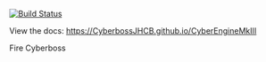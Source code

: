 [![Build Status](https://travis-ci.org/CyberbossJHCB/CyberEngineMkIII.svg?branch=dev)](https://travis-ci.org/CyberbossJHCB/CyberEngineMkIII)

View the docs: https://CyberbossJHCB.github.io/CyberEngineMkIII

Fire Cyberboss